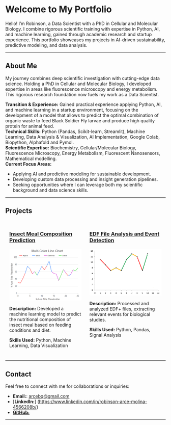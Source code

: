 # Welcome to My Portfolio  

Hello! I’m Robinson, a Data Scientist with a PhD in Cellular and Molecular Biology. I combine rigorous scientific training with expertise in Python, AI, and machine learning, gained through academic research and startup experience. This portfolio showcases my projects in AI-driven sustainability, predictive modeling, and data analysis.

---

## About Me  
My journey combines deep scientific investigation with cutting-edge data science. Holding a PhD in Cellular and Molecular Biology, I developed expertise in areas like fluorescence microscopy and energy metabolism. This rigorous research foundation now fuels my work as a Data Scientist.

**Transition & Experience:** Gained practical experience applying Python, AI, and machine learning in a startup environment, focusing on the development of a model that allows to predict the optimal combination of organic waste to feed Black Soldier Fly larvae and produce high quality protein for animal feed.<br>
**Technical Skills:** Python (Pandas, Scikit-learn, Streamlit), Machine Learning, Data Analysis & Visualization, AI Implementation, Google Colab, Biopython, Alphafold and Pymol.<br>
**Scientific Expertise:** Biochemistry, Cellular/Molecular Biology, Fluorescence Microscopy, Energy Metabolism, Fluorescent Nanosensors, Mathematical modelling.<br>
**Current Focus Areas:** <br>
- Applying AI and predictive modeling for sustainable development.
- Developing custom data processing and insight generation pipelines.
- Seeking opportunities where I can leverage both my scientific background and data science skills.

---

## Projects  

<div style="display: flex; justify-content: space-around; flex-wrap: wrap;">

<!-- Project 1 -->
<div style="width: 45%; margin: 10px;">
  <h3><a href="./project1">Insect Meal Composition Prediction</a></h3>
  <img src="./assets/placeholder1.png" alt="Insect Meal Prediction" style="width:100%; height:auto;">
  <p><strong>Description:</strong> Developed a machine learning model to predict the nutritional composition of insect meal based on feeding conditions and diet.</p>
  <p><strong>Skills Used:</strong> Python, Machine Learning, Data Visualization</p>
</div>

<!-- Project 2 -->
<div style="width: 45%; margin: 10px;">
  <h3><a href="./project2">EDF File Analysis and Event Detection</a></h3>
  <img src="./assets/placeholder2.png" alt="EDF File Analysis" style="width:100%; height:auto;">
  <p><strong>Description:</strong> Processed and analyzed EDF+ files, extracting relevant events for biological studies.</p>
  <p><strong>Skills Used:</strong> Python, Pandas, Signal Analysis</p>
</div>

</div>

---

## Contact  
Feel free to connect with me for collaborations or inquiries:  
- **Email:**: arcebq@gmail.com
- [**LinkedIn:**] (https://www.linkedin.com/in/robinson-arce-molina-4566208b/)  
- [**GitHub:**](https://github.com/RobinsonArceM)  

---

